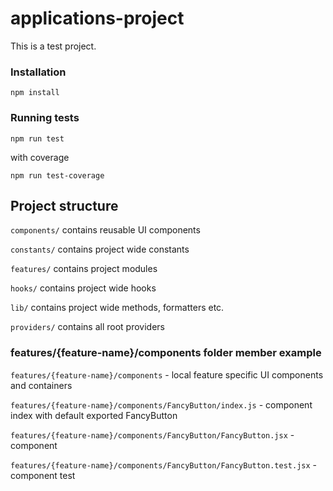 # applications-project

This is a test project.

### Installation

```
npm install
```
### Running tests

```
npm run test
```

with coverage
```
npm run test-coverage
```

## Project structure

`components/` contains reusable UI components

`constants/` contains project wide constants

`features/` contains project modules

`hooks/` contains project wide hooks

`lib/` contains project wide methods, formatters etc.

`providers/` contains all root providers

### features/{feature-name}/components folder member example

`features/{feature-name}/components` - local feature specific UI components and containers

`features/{feature-name}/components/FancyButton/index.js` - component index with default exported FancyButton 

`features/{feature-name}/components/FancyButton/FancyButton.jsx` - component

`features/{feature-name}/components/FancyButton/FancyButton.test.jsx` - component test


